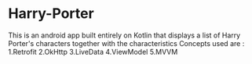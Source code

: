 # Harry-Porter
This is an android app built entirely on Kotlin that displays a list of Harry Porter's characters together with the characteristics
Concepts used are :
 1.Retrofit
 2.OkHttp 
 3.LiveData
 4.ViewModel
 5.MVVM
 
